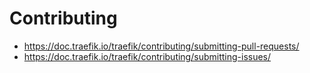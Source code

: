 # Contributing

- https://doc.traefik.io/traefik/contributing/submitting-pull-requests/
- https://doc.traefik.io/traefik/contributing/submitting-issues/
